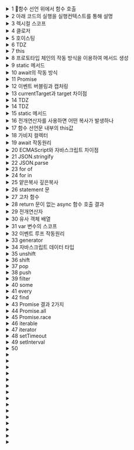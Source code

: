 <details>
  <summary>1 함수 선언 위에서 함수 호출</summary>

  ### 정답
  ```js
  foo();
  bar();

  function foo() {
    console.log('hello foo');
  }
  const bar = function () {
    console.log('hello bar');
  };
  ```
</details>

<details>
  <summary>2 아래 코드의 실행을 실행컨텍스트를 통해 설명</summary>

  ### 정답
  ```js
  var a = 1;
  const b = 10;

  function foo() {
    return 100;
  }
  const bar = () => {
    return 1000;
  };

  class Animal {
    constructor() {
      this.dna = string;
    }
  }

  const obj = {
    zoo: () => {
      return 2;
    }
  };
  ```
</details>

<details>
  <summary>3 렉시컬 스코프</summary>

  ### 정답
  ```
  정적 스코프라고도 불린다
  선언된 위치에서 스코프 체인이 정해지는 것을 의미
  ```
  
</details>

<details>
  <summary>4 클로저</summary>

  ### 정답
  ```
  실행 컨텍스트의 렉시컬 환경 객체를 참조하는 격리된 환경
  함수 실행이 종료되어 콜 스택에서 제거되어도 렉시컬 환경이 다른 함수 내의 변수에 의해 참조되어 메모리에 존재
  다른 변수가 렉시컬 환경을 참조하는 것 불가능하여 외부에서 접근이 불가능
  함수 종료 뒤에도 렉시컬 환경이 메모리에 남아있는 이유는 참조되고 있으므로 가비지 컬렉터가 삭제하지 않기 때문
  ```
</details>

<details>
  <summary>5 호이스팅</summary>

  ### 정답
  ```
  코드 실행 전에 식별자가 먼저 메모리에 등록이 되기 때문에
  마치 코드 최상단으로 변수들이 끌어올려진 것 처럼 보이는 현상
  함수나 클래스 선언문은 값도 평가 단계에서 메모리에 등록
  var 변수는 undefined 값이 할당됨
  let 변수와 상수는 값이 없는 상태로 식별자만 메모리에 등록
  ```
</details>

<details>
  <summary>6 TDZ</summary>

  ### 정답
  ```
  식별자를 통해 값에 접근할 수 없는 영역
  let 변수나 const 상수는 호이스팅때 값이 할당되어 있지 않으므로
  선언문 위에서 변수에 접근하면 reference error가 발생
  ```
</details>

<details>
  <summary>7 this</summary>

  ### 정답
  ```js
  const obj = {
    foo: () => {
      console.log(this);
    },
    zoo: function() {
      console.log(this);
    },
    bar() {
      console.log(this);
    },
    cat() {
      const arr = [1, 2, 3];
      arr.map(item => {
        console.log(this);
      })
    }
  }
  ```
</details>

<details>
  <summary>8 프로토타입 체인의 작동 방식을 이용하여 메서드 생성</summary>

  ### 코드
  ```js
  class Person {
    constructor(name) {
      this.name = name;
    }
  }
  ```
  ### 정답
  ```js
  Person.prototype.run = () => {
    console.log(this.name, 'is running!')
  }
  const p = new Person('kim');
  person.run();
  ```
</details>

<details>
  <summary>9 static 메서드</summary>

  ### 코드
  ```js
  class Person {
    constructor(name) {
      this.name = name;
    }
  }
  ```
  ### 정답
  ```js
  class Person {
    constructor(name) {
      this.name = name;
    }

    static run() {
      console.log('run!');
    }
  }
  ```
</details>

<details>
  <summary>10 await의 작동 방식</summary>

  ### 코드
  ```js
  async function getUser() {
    console.log('this is getUSer');
    
    const res = await fetch('http://localhost:3000');
    const user = await res.json();
    console.log(user);
  }
  ```
  ### 정답
  ```js
  await 전에는 동기적으로 처리
  await 부터는 비동기로 처리되어 마이크로 태스트 큐에서 대기
  ```
</details>

<details>
  <summary>11 Promise</summary>

  ### 코드
  ```js
  ```
  ### 정답
  ```js
  비동기 코드를 작성할 때 콜백 지옥을 피하기 위해서 사용하는 객체
  then, catch 메서드를 사용하여 비동기 코드를 절차적으로 변경하여 콜백 지옥 문제 해결
  비동기 작업이 성공적으로 끝나면 fulfilled 상태: resolve 함수 호출로 발생
  문제가 생기면 rejected 상태: resolve 함수 호출로 발생
  ```
</details>

<details>
  <summary>12 이벤트 버블링과 캡처링</summary>

  ### 코드
  ```js
  ```
  ### 정답
  ```js
  버블링: 이벤트 핸들러가 등록된 태그에서 이벤트가 발생한 경우 돔 트리 상위 레벨로
  이벤트가 전파되는 것
  캡처링: 
  ```
</details>

<details>
  <summary>13 currentTarget과 target 차이점</summary>

  ### 코드
  ```jsx
  function handler(e) {
    console.log(e.currentTarget);
    console.log(e.target);
  }

  <div onClick={handler}>
    <div></div>
  </div>
  ```
  ### 정답
  ```js
  currentTarget: 현재 이벤트 핸들러가 등록되어있는 태그를 참조
  target: 이벤트가 발생한 태그를 참조
  ```
</details>

<details>
  <summary>14 TDZ</summary>

  ### 코드
  ```js
  ```
  ### 정답
  ```js
  ```
</details>

<details>
  <summary>14 TDZ</summary>

  ### 코드
  ```js
  ```
  ### 정답
  ```js
  
  ```
</details>

<details>
  <summary>15 static 메서드</summary>

  ### 코드
  ```js
  ```
  ### 정답
  ```js
  ```
</details>

<details>
  <summary>16 전개연산자를 사용하면 어떤 복사가 발생하나</summary>

  ### 코드
  ```js
  ```
  ### 정답
  ```js
  ```
</details>

<details>
  <summary>17 함수 선언문 내부의 this값</summary>

  ### 코드
  ```js
  ```
  ### 정답
  ```js
  ```
</details>

<details>
  <summary>18 가비지 컬렉터</summary>

  ### 코드
  ```js
  ```
  ### 정답
  ```js
  ```
</details>

<details>
  <summary>19 await 작동원리</summary>

  ### 코드
  ```js
  ```
  ### 정답
  ```js
  ```
</details>

<details>
  <summary>20 ECMAScript와 자바스크립트 차이점</summary>

  ### 코드
  ```js
  ```
  ### 정답
  ```js
  ```
</details>

<details>
  <summary>21 JSON.stringify</summary>

  ### 코드
  ```js
  ```
  ### 정답
  ```js
  ```
</details>

<details>
  <summary>22 JSON.parse</summary>

  ### 코드
  ```js
  ```
  ### 정답
  ```js
  ```
</details>

<details>
  <summary>23 for of</summary>

  ### 코드
  ```js
  ```
  ### 정답
  ```js
  ```
</details>

<details>
  <summary>24 for in</summary>

  ### 코드
  ```js
  ```
  ### 정답
  ```js
  ```
</details>

<details>
  <summary>25 얕은복사 깊은복사</summary>

  ### 코드
  ```js
  ```
  ### 정답
  ```js
  ```
</details>

<details>
  <summary>26 statement 문</summary>
 
  ### 코드
  ```js
  ```
  ### 정답
  ```js
  ```
</details>

<details>
  <summary>27 고차 함수</summary>

  ### 코드
  ```js
  ```
  ### 정답
  ```js
  ```
</details>

<details>
  <summary>28 return 문이 없는 async 함수 호출 결과</summary>

  ### 코드
  ```js
  ```
  ### 정답
  ```js
  ```
</details>


<details>
  <summary>29 전개연산자</summary>

  ### 코드
  ```js
  ```
  ### 정답
  ```js
  ```
</details>

<details>
  <summary>30 유사 객체 배열</summary>

  ### 코드
  ```js
  ```
  ### 정답
  ```js
  ```
</details>

<details>
  <summary>31 var 변수의 스코프</summary>

  ### 코드
  ```js
  ```
  ### 정답
  ```js
  ```
</details>

<details>
  <summary>32 이벤트 루프 작동원리</summary>

  ### 코드
  ```js
  ```
  ### 정답
  ```js
  ```
</details>

<details>
  <summary>33 generator</summary>

  ### 코드
  ```js
  ```
  ### 정답
  ```js
  ```
</details>

<details>
  <summary>34 자바스크립트 데이터 타입</summary>

  ### 코드
  ```js
  ```
  ### 정답
  ```js
  ```
</details>

<details>
  <summary>35 unshift</summary>

  ### 코드
  ```js
  ```
  ### 정답
  ```js
  ```
</details>

<details>
  <summary>36 shift</summary>

  ### 코드
  ```js
  ```
  ### 정답
  ```js
  ```
</details>

<details>
  <summary>37 pop</summary>

  ### 코드
  ```js
  ```
  ### 정답
  ```js
  ```
</details>

<details>
  <summary>38 push</summary>

  ### 코드
  ```js
  ```
  ### 정답
  ```js
  ```
</details>

<details>
  <summary>39 filter</summary>

  ### 코드
  ```js
  ```
  ### 정답
  ```js
  ```
</details>

<details>
  <summary>40 some</summary>

  ### 코드
  ```js
  ```
  ### 정답
  ```js
  ```
</details>

<details>
  <summary>41 every</summary>

  ### 코드
  ```js
  ```
  ### 정답
  ```js
  ```
</details>

<details>
  <summary>42 find</summary>

  ### 코드
  ```js
  ```
  ### 정답
  ```js
  ```
</details>

<details>
  <summary>43 Promise 결과 2가지</summary>

  ### 코드
  ```js
  ```
  ### 정답
  ```js
  ```
</details>

<details>
  <summary>44 Promise.all</summary>

  ### 코드
  ```js
  ```
  ### 정답
  ```js
  ```
</details>

<details>
  <summary>45 Promise.race</summary>

  ### 코드
  ```js
  ```
  ### 정답
  ```js
  ```
</details>

<details>
  <summary>46 iterable</summary>

  ### 코드
  ```js
  ```
  ### 정답
  ```js
  ```
</details>

<details>
  <summary>47 iterator</summary>

  ### 코드
  ```js
  ```
  ### 정답
  ```js
  ```
</details>

<details>
  <summary>48 setTimeout</summary>

  ### 코드
  ```js
  ```
  ### 정답
  ```js
  ```
</details>

<details>
  <summary>49 setInterval</summary>

  ### 코드
  ```js
  ```
  ### 정답
  ```js
  ```
</details>

<details>
  <summary>50 </summary>

  ### 코드
  ```js
  ```
  ### 정답
  ```js
  ```
</details>

<details>
  <summary></summary>

  ### 코드
  ```js
  ```
  ### 정답
  ```js
  ```
</details>

<details>
  <summary></summary>

  ### 코드
  ```js
  ```
  ### 정답
  ```js
  ```
</details>
<details>
  <summary></summary>

  ### 코드
  ```js
  ```
  ### 정답
  ```js
  ```
</details>
<details>
  <summary></summary>

  ### 코드
  ```js
  ```
  ### 정답
  ```js
  ```
</details>
<details>
  <summary></summary>

  ### 코드
  ```js
  ```
  ### 정답
  ```js
  ```
</details>
<details>
  <summary></summary>

  ### 코드
  ```js
  ```
  ### 정답
  ```js
  ```
</details>
<details>
  <summary></summary>

  ### 코드
  ```js
  ```
  ### 정답
  ```js
  ```
</details>
<details>
  <summary></summary>

  ### 코드
  ```js
  ```
  ### 정답
  ```js
  ```
</details>
<details>
  <summary></summary>

  ### 코드
  ```js
  ```
  ### 정답
  ```js
  ```
</details>
<details>
  <summary></summary>

  ### 코드
  ```js
  ```
  ### 정답
  ```js
  ```
</details>
<details>
  <summary></summary>

  ### 코드
  ```js
  ```
  ### 정답
  ```js
  ```
</details>
<details>
  <summary></summary>

  ### 코드
  ```js
  ```
  ### 정답
  ```js
  ```
</details>
<details>
  <summary></summary>

  ### 코드
  ```js
  ```
  ### 정답
  ```js
  ```
</details>
<details>
  <summary></summary>

  ### 코드
  ```js
  ```
  ### 정답
  ```js
  ```
</details>
<details>
  <summary></summary>

  ### 코드
  ```js
  ```
  ### 정답
  ```js
  ```
</details>
